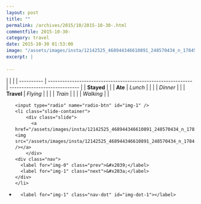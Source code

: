 ```yaml
---
layout: post
title: ""
permalink: /archives/2015/10/2015-10-30-.html
commentfile: 2015-10-30-
category: travel
date: 2015-10-30 01:53:00
image: "/assets/images/insta/12142525_468944346610891_248570434_n_17845084837047535.jpg"
excerpt: |
  
---
```


|            |                                                              |
| ---------- | ------------------------------------------------------------ | ----------------------------- |
| **Stayed** |  |
| **Ate**    | _Lunch_                                                      |          |
|            | _Dinner_                                                     |          |
| **Travel** | _Flying_                                                     |          |
|            | _Train_                                                      |          |
|            | _Walking_                                                    |          |





<ul class="slides">

    <input type="radio" name="radio-btn" id="img-1" />
    <li class="slide-container">
        <div class="slide">
          <a href="/assets/images/insta/12142525_468944346610891_248570434_n_17845084837047535.jpg"><img src="/assets/images/insta/12142525_468944346610891_248570434_n_17845084837047535.jpg" /></a>
        </div>
    <div class="nav">
      <label for="img-0" class="prev">&#x2039;</label>
      <label for="img-1" class="next">&#x203a;</label>
    </div>
    </li>
                
<li class="nav-dots">

      <label for="img-1" class="nav-dot" id="img-dot-1"></label>

</li>
</ul>        
        

        